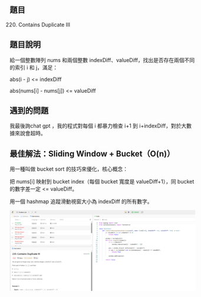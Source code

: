 ## 題目
220. Contains Duplicate III

## 題目說明
給一個整數陣列 nums 和兩個整數 indexDiff、valueDiff，找出是否存在兩個不同的索引 i 和 j，滿足：

abs(i - j) <= indexDiff

abs(nums[i] - nums[j]) <= valueDiff

## 遇到的問題
我最後詢chat gpt ，我的程式對每個 i 都暴力檢查 i+1 到 i+indexDiff，對於大數據來說會超時。


## 最佳解法：Sliding Window + Bucket（O(n)）
用一種叫做 bucket sort 的技巧來優化，核心概念：

把 nums[i] 映射到 bucket index（每個 bucket 寬度是 valueDiff+1），同 bucket 的數字差一定 <= valueDiff。

用一個 hashmap 追蹤滑動視窗大小為 indexDiff 的所有數字。

![alt text](220.png)